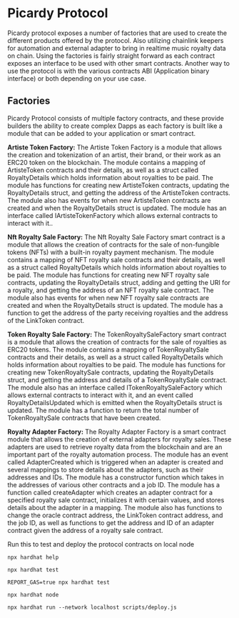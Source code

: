 # Picardy Protocol

Picardy protocol exposes a number of factories that are used to create the different products offered by the protocol. Also utilizing chainlink keepers for automation and external adapter to bring in realtime music royalty data on chain.
Using the factories is fairly straight forward as each contract exposes an interface to be used with other smart contracts. Another way to use the protocol is with the various contracts ABI (Application binary interface) or both depending on your use case.

## Factories

Picardy Protocol consists of multiple factory contracts, and these provide builders the ability to create complex Dapps as each factory is built like a module that can be added to your application or smart contract.

**Artiste Token Factory:** 
The Artiste Token Factory is a module that allows the creation and tokenization of an artist, their brand, or their work as an ERC20 token on the blockchain. The module contains a mapping of ArtisteToken contracts and their details, as well as a struct called RoyaltyDetails which holds information about royalties to be paid. The module has functions for creating new ArtisteToken contracts, updating the RoyaltyDetails struct, and getting the address of the ArtisteToken contracts. The module also has events for when new ArtisteToken contracts are created and when the RoyaltyDetails struct is updated. The module has an interface called IArtisteTokenFactory which allows external contracts to interact with it..

**Nft Royalty Sale Factory:**
The Nft Royalty Sale Factory smart contract is a module that allows the creation of contracts for the sale of non-fungible tokens (NFTs) with a built-in royalty payment mechanism. The module contains a mapping of NFT royalty sale contracts and their details, as well as a struct called RoyaltyDetails which holds information about royalties to be paid. The module has functions for creating new NFT royalty sale contracts, updating the RoyaltyDetails struct, adding and getting the URI for a royalty, and getting the address of an NFT royalty sale contract. The module also has events for when new NFT royalty sale contracts are created and when the RoyaltyDetails struct is updated. The module has a function to get the address of the party receiving royalties and the address of the LinkToken contract.

**Token Royalty Sale Factory:**
The TokenRoyaltySaleFactory smart contract is a module that allows the creation of contracts for the sale of royalties as ERC20 tokens. The module contains a mapping of TokenRoyaltySale contracts and their details, as well as a struct called RoyaltyDetails which holds information about royalties to be paid. The module has functions for creating new TokenRoyaltySale contracts, updating the RoyaltyDetails struct, and getting the address and details of a TokenRoyaltySale contract. The module also has an interface called ITokenRoyaltySaleFactory which allows external contracts to interact with it, and an event called RoyaltyDetailsUpdated which is emitted when the RoyaltyDetails struct is updated. The module has a function to return the total number of TokenRoyaltySale contracts that have been created.

**Royalty Adapter Factory:**
The Royalty Adapter Factory is a smart contract module that allows the creation of external adapters for royalty sales. These adapters are used to retrieve royalty data from the blockchain and are an important part of the royalty automation process. The module has an event called AdapterCreated which is triggered when an adapter is created and several mappings to store details about the adapters, such as their addresses and IDs. The module has a constructor function which takes in the addresses of various other contracts and a job ID. The module has a function called createAdapter which creates an adapter contract for a specified royalty sale contract, initializes it with certain values, and stores details about the adapter in a mapping. The module also has functions to change the oracle contract address, the LinkToken contract address, and the job ID, as well as functions to get the address and ID of an adapter contract given the address of a royalty sale contract.


Run this to test and deploy the protocol contracts on local node 
```shell
npx hardhat help

npx hardhat test

REPORT_GAS=true npx hardhat test

npx hardhat node

npx hardhat run --network localhost scripts/deploy.js
```
